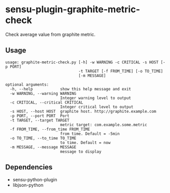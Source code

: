 # sensu-plugin-graphite-metric-check

Check average value from graphite metric.

## Usage
```
usage: graphite-metric-check.py [-h] -w WARNING -c CRITICAL -s HOST [-p PORT]
                                -t TARGET [-f FROM_TIME] [-o TO_TIME]
                                [-m MESSAGE]

optional arguments:
  -h, --help            show this help message and exit
  -w WARNING, --warning WARNING
                        Integer warning level to output
  -c CRITICAL, --critical CRITICAL
                        Integer critical level to output
  -s HOST, --host HOST  graphite host. http://graphite.example.com
  -p PORT, --port PORT  Port
  -t TARGET, --target TARGET
                        metric target: com.example.some.metric
  -f FROM_TIME, --from_time FROM_TIME
                        from time. Default = -5min
  -o TO_TIME, --to_time TO_TIME
                        to time. Default = now
  -m MESSAGE, --message MESSAGE
                        message to display
```

## Dependencies

* sensu-python-plugin
* libjson-python



